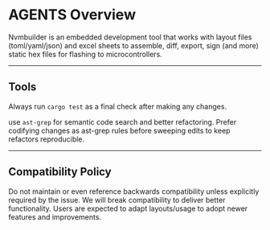 # AGENTS Overview

Nvmbuilder is an embedded development tool that works with layout files (toml/yaml/json) and excel sheets to assemble, diff, export, sign (and more) static hex files for flashing to microcontrollers.

---

## Tools

Always run `cargo test` as a final check after making any changes.

use `ast-grep` for semantic code search and better refactoring. Prefer codifying changes as ast-grep rules before sweeping edits to keep refactors reproducible.

---

## Compatibility Policy

Do not maintain or even reference backwards compatibility unless explicitly required by the issue. We will break compatibility to deliver better functionality. Users are expected to adapt layouts/usage to adopt newer features and improvements.
